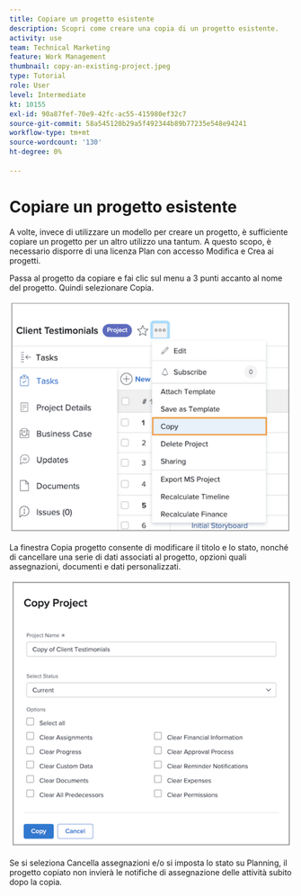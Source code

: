```yaml
---
title: Copiare un progetto esistente
description: Scopri come creare una copia di un progetto esistente.
activity: use
team: Technical Marketing
feature: Work Management
thumbnail: copy-an-existing-project.jpeg
type: Tutorial
role: User
level: Intermediate
kt: 10155
exl-id: 90a87fef-70e9-42fc-ac55-415980ef32c7
source-git-commit: 58a545120b29a5f492344b89b77235e548e94241
workflow-type: tm+mt
source-wordcount: '130'
ht-degree: 0%

---
```


# Copiare un progetto esistente

A volte, invece di utilizzare un modello per creare un progetto, è sufficiente copiare un progetto per un altro utilizzo una tantum. A questo scopo, è necessario disporre di una licenza Plan con accesso Modifica e Crea ai progetti.

Passa al progetto da copiare e fai clic sul menu a 3 punti accanto al nome del progetto. Quindi selezionare Copia.

![Cr](assets/copy-existing-01.png)

La finestra Copia progetto consente di modificare il titolo e lo stato, nonché di cancellare una serie di dati associati al progetto, opzioni quali assegnazioni, documenti e dati personalizzati.

![Cr](assets/copy-existing-02.png)

Se si seleziona Cancella assegnazioni e/o si imposta lo stato su Planning, il progetto copiato non invierà le notifiche di assegnazione delle attività subito dopo la copia.
